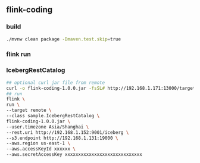 ## flink-coding

### build

```bash
./mvnw clean package -Dmaven.test.skip=true
```

### flink run

### IcebergRestCatalog
```bash
## optional curl jar file from remote 
curl -o flink-coding-1.0.0.jar -fsSL# http://192.168.1.171:13000/target/flink-coding-1.0.0.jar
## run
flink \
run \
--target remote \
--class sample.IcebergRestCatalog \
flink-coding-1.0.0.jar \
--user.timezone Asia/Shanghai \
--rest.uri http://192.168.1.152:9001/iceberg \
--s3.endpoint http://192.168.1.131:19000 \
--aws.region us-east-1 \
--aws.accessKeyId xxxxxx \
--aws.secretAccessKey xxxxxxxxxxxxxxxxxxxxxxxxxxxxx
```
